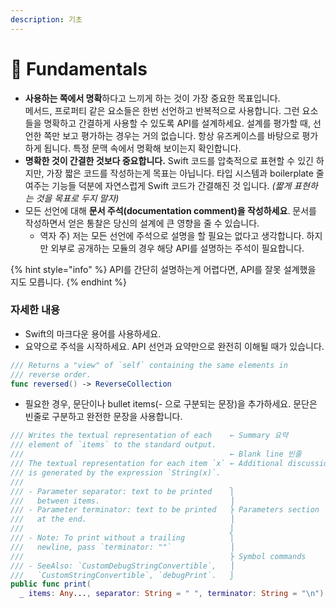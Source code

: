 ```yaml
---
description: 기초
---
```


# 🧱 Fundamentals

* **사용하는 쪽에서 명확**하다고 느끼게 하는 것이 가장 중요한 목표입니다.\
  메서드, 프로퍼티 같은 요소들은 한번 선언하고 반복적으로 사용합니다. 그런 요소들을 명확하고 간결하게 사용할 수 있도록 API를 설계하세요. 설계를 평가할 때, 선언한 쪽만 보고 평가하는 경우는 거의 없습니다. 항상 유즈케이스를 바탕으로 평가하게 됩니다. 특정 문맥 속에서 명확해 보이는지 확인합니다.
* **명확한 것이 간결한 것보다 중요합니다.** Swift 코드를 압축적으로 표현할 수 있긴 하지만, 가장 짧은 코드를 작성하는게 목표는 아닙니다. 타입 시스템과 boilerplate 줄여주는 기능들 덕분에 자연스럽게 Swift 코드가 간결해진 것 입니다. _(짧게 표현하는 것을 목표로 두지 말자)_
* 모든 선언에 대해 **문서 주석(documentation comment)을 작성하세요**. 문서를 작성하면서 얻은 통찰은 당신의 설계에 큰 영향을 줄 수 있습니다.
  * 역자 주) 저는 모든 선언에 주석으로 설명을 할 필요는 없다고 생각합니다. 하지만 외부로 공개하는 모듈의 경우 해당 API를 설명하는 주석이 필요합니다.

{% hint style="info" %}
API를 간단히 설명하는게 어렵다면, API를 잘못 설계했을 지도 모릅니다.
{% endhint %}

### 자세한 내용

* Swift의 마크다운 용어를 사용하세요.
* 요약으로 주석을 시작하세요. API 선언과 요약만으로 완전히 이해될 때가 있습니다.

```swift
/// Returns a "view" of `self` containing the same elements in
/// reverse order.
func reversed() -> ReverseCollection
```

* 필요한 경우, 문단이나 bullet items(- 으로 구분되는 문장)을 추가하세요. 문단은 빈줄로 구분하고 완전한 문장을 사용합니다.

```swift
/// Writes the textual representation of each    ← Summary 요약
/// element of `items` to the standard output.
///                                              ← Blank line 빈줄
/// The textual representation for each item `x` ← Additional discussion
/// is generated by the expression `String(x)`.
///
/// - Parameter separator: text to be printed    ⎫
///   between items.                             ⎟
/// - Parameter terminator: text to be printed   ⎬ Parameters section
///   at the end.                                ⎟
///                                              ⎭
/// - Note: To print without a trailing          ⎫
///   newline, pass `terminator: ""`             ⎟
///                                              ⎬ Symbol commands
/// - SeeAlso: `CustomDebugStringConvertible`,   ⎟
///   `CustomStringConvertible`, `debugPrint`.   ⎭
public func print(
  _ items: Any..., separator: String = " ", terminator: String = "\n")
```

